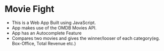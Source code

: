 # Movie Fight 
* This is a Web App Built using JavaScript.
* App makes use of the OMDB Movies API.
* App has an Autocomplete Feature
* Compares two movies and gives the winner/looser of each category(eg. Box-Office, Total Revenue etc.)
